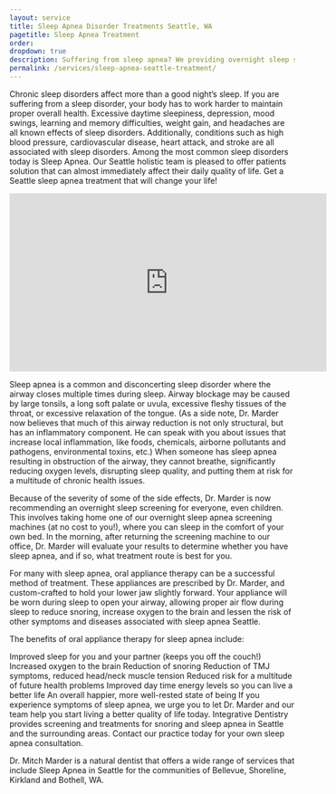```yaml
---
layout: service
title: Sleep Apnea Disorder Treatments Seattle, WA
pagetitle: Sleep Apnea Treatment
order:
dropdown: true
description: Suffering from sleep apnea? We providing overnight sleep screening and treatments for sleep apnea in Seattle, WA. Call at 206367-6453 for appointment.
permalink: /services/sleep-apnea-seattle-treatment/
---
```


Chronic sleep disorders affect more than a good night’s sleep. If you are suffering from a sleep disorder, your body has to work harder to maintain proper overall health. Excessive daytime sleepiness, depression, mood swings, learning and memory difficulties, weight gain, and headaches are all known effects of sleep disorders. Additionally, conditions such as high blood pressure, cardiovascular disease, heart attack, and stroke are all associated with sleep disorders. Among the most common sleep disorders today is Sleep Apnea. Our Seattle holistic team is pleased to offer patients solution that can almost immediately affect their daily quality of life. Get a Seattle sleep apnea treatment that will change your life!

<iframe width="560" height="315" src="https://www.youtube.com/embed/kwTUNrT0ElA" frameborder="0" allow="accelerometer; autoplay; encrypted-media; gyroscope; picture-in-picture" allowfullscreen></iframe>

Sleep apnea is a common and disconcerting sleep disorder where the airway closes multiple times during sleep. Airway blockage may be caused by large tonsils, a long soft palate or uvula, excessive fleshy tissues of the throat, or excessive relaxation of the tongue. (As a side note, Dr. Marder now believes that much of this airway reduction is not only structural, but has an inflammatory component. He can speak with you about issues that increase local inflammation, like foods, chemicals, airborne pollutants and pathogens, environmental toxins, etc.) When someone has sleep apnea resulting in obstruction of the airway, they cannot breathe, significantly reducing oxygen levels, disrupting sleep quality, and putting them at risk for a multitude of chronic health issues.

Because of the severity of some of the side effects, Dr. Marder is now recommending an overnight sleep screening for everyone, even children. This involves taking home one of our overnight sleep apnea screening machines (at no cost to you!), where you can sleep in the comfort of your own bed. In the morning, after returning the screening machine to our office, Dr. Marder will evaluate your results to determine whether you have sleep apnea, and if so, what treatment route is best for you.

For many with sleep apnea, oral appliance therapy can be a successful method of treatment. These appliances are prescribed by Dr. Marder, and custom-crafted to hold your lower jaw slightly forward. Your appliance will be worn during sleep to open your airway, allowing proper air flow during sleep to reduce snoring, increase oxygen to the brain and lessen the risk of other symptoms and diseases associated with sleep apnea Seattle.

The benefits of oral appliance therapy for sleep apnea include:

Improved sleep for you and your partner (keeps you off the couch!)
Increased oxygen to the brain
Reduction of snoring
Reduction of TMJ symptoms, reduced head/neck muscle tension
Reduced risk for a multitude of future health problems
Improved day time energy levels so you can live a better life
An overall happier, more well-rested state of being
If you experience symptoms of sleep apnea, we urge you to let Dr. Marder and our team help you start living a better quality of life today. Integrative Dentistry provides screening and treatments for snoring and sleep apnea in Seattle and the surrounding areas. Contact our practice today for your own sleep apnea consultation.

 

Dr. Mitch Marder is a natural dentist that offers a wide range of services that include Sleep Apnea in Seattle for the communities of Bellevue, Shoreline, Kirkland and Bothell, WA.
